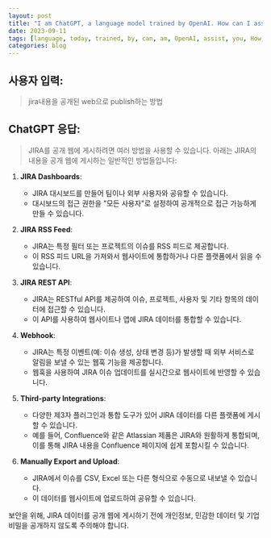 ```yaml
---
layout: post
title: "I am ChatGPT, a language model trained by OpenAI. How can I assist you today?"
date: 2023-09-11
tags: [language, today, trained, by, can, am, OpenAI, assist, you, How, a, model, I, ChatGPT]
categories: blog
---
```


## 사용자 입력:
> jira내용을 공개된 web으로 publish하는 방법

## ChatGPT 응답:
> JIRA를 공개 웹에 게시하려면 여러 방법을 사용할 수 있습니다. 아래는 JIRA의 내용을 공개 웹에 게시하는 일반적인 방법들입니다:

1. **JIRA Dashboards**: 
    - JIRA 대시보드를 만들어 팀이나 외부 사용자와 공유할 수 있습니다.
    - 대시보드의 접근 권한을 "모든 사용자"로 설정하여 공개적으로 접근 가능하게 만들 수 있습니다.

2. **JIRA RSS Feed**:
    - JIRA는 특정 필터 또는 프로젝트의 이슈를 RSS 피드로 제공합니다.
    - 이 RSS 피드 URL을 가져와서 웹사이트에 통합하거나 다른 플랫폼에서 읽을 수 있습니다.

3. **JIRA REST API**:
    - JIRA는 RESTful API를 제공하여 이슈, 프로젝트, 사용자 및 기타 항목의 데이터에 접근할 수 있습니다.
    - 이 API를 사용하여 웹사이트나 앱에 JIRA 데이터를 통합할 수 있습니다.

4. **Webhook**:
    - JIRA는 특정 이벤트(예: 이슈 생성, 상태 변경 등)가 발생할 때 외부 서비스로 알림을 보낼 수 있는 웹훅 기능을 제공합니다.
    - 웹훅을 사용하여 JIRA 이슈 업데이트를 실시간으로 웹사이트에 반영할 수 있습니다.

5. **Third-party Integrations**:
    - 다양한 제3자 플러그인과 통합 도구가 있어 JIRA 데이터를 다른 플랫폼에 게시할 수 있습니다.
    - 예를 들어, Confluence와 같은 Atlassian 제품은 JIRA와 원활하게 통합되며, 이를 통해 JIRA 내용을 Confluence 페이지에 쉽게 포함시킬 수 있습니다.

6. **Manually Export and Upload**:
    - JIRA에서 이슈를 CSV, Excel 또는 다른 형식으로 수동으로 내보낼 수 있습니다.
    - 이 데이터를 웹사이트에 업로드하여 공유할 수 있습니다.

보안을 위해, JIRA 데이터를 공개 웹에 게시하기 전에 개인정보, 민감한 데이터 및 기업 비밀을 공개하지 않도록 주의해야 합니다.

